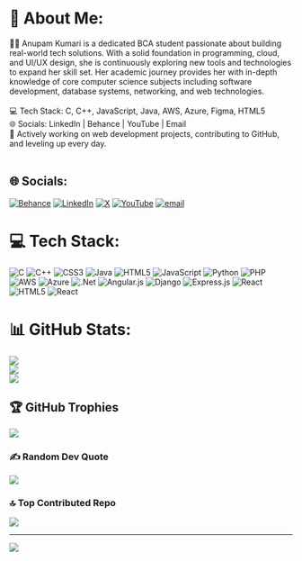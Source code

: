 # 💫 About Me:
👩‍💻 Anupam Kumari is a dedicated BCA student passionate about building real-world tech solutions. With a solid foundation in programming, cloud, and UI/UX design, she is continuously exploring new tools and technologies to expand her skill set. Her academic journey provides her with in-depth knowledge of core computer science subjects including software development, database systems, networking, and web technologies.<br><br>💻 Tech Stack: C, C++, JavaScript, Java, AWS, Azure, Figma, HTML5<br>🌐 Socials: LinkedIn | Behance | YouTube | Email<br>🚀 Actively working on web development projects, contributing to GitHub, and leveling up every day.<br><br>


## 🌐 Socials:
[![Behance](https://img.shields.io/badge/Behance-1769ff?logo=behance&logoColor=white)](https://behance.net/https://www.behance.net/anupampathak3106) [![LinkedIn](https://img.shields.io/badge/LinkedIn-%230077B5.svg?logo=linkedin&logoColor=white)](https://www.linkedin.com/in/anupam-kumari3106/) [![X](https://img.shields.io/badge/X-black.svg?logo=X&logoColor=white)](https://x.com/https://x.com/Anupam3106) [![YouTube](https://img.shields.io/badge/YouTube-%23FF0000.svg?logo=YouTube&logoColor=white)](https://youtube.com/@https://www.youtube.com/@anupampathak140) [![email](https://img.shields.io/badge/Email-D14836?logo=gmail&logoColor=white)](mailto:anupampathak3106@gmail.com) 

# 💻 Tech Stack:
![C](https://img.shields.io/badge/c-%2300599C.svg?style=for-the-badge&logo=c&logoColor=white) ![C++](https://img.shields.io/badge/c++-%2300599C.svg?style=for-the-badge&logo=c%2B%2B&logoColor=white) ![CSS3](https://img.shields.io/badge/css3-%231572B6.svg?style=for-the-badge&logo=css3&logoColor=white) ![Java](https://img.shields.io/badge/java-%23ED8B00.svg?style=for-the-badge&logo=openjdk&logoColor=white) ![HTML5](https://img.shields.io/badge/html5-%23E34F26.svg?style=for-the-badge&logo=html5&logoColor=white) ![JavaScript](https://img.shields.io/badge/javascript-%23323330.svg?style=for-the-badge&logo=javascript&logoColor=%23F7DF1E) ![Python](https://img.shields.io/badge/python-3670A0?style=for-the-badge&logo=python&logoColor=ffdd54) ![PHP](https://img.shields.io/badge/php-%23777BB4.svg?style=for-the-badge&logo=php&logoColor=white) ![AWS](https://img.shields.io/badge/AWS-%23FF9900.svg?style=for-the-badge&logo=amazon-aws&logoColor=white) ![Azure](https://img.shields.io/badge/azure-%230072C6.svg?style=for-the-badge&logo=microsoftazure&logoColor=white) ![.Net](https://img.shields.io/badge/.NET-5C2D91?style=for-the-badge&logo=.net&logoColor=white) ![Angular.js](https://img.shields.io/badge/angular.js-%23E23237.svg?style=for-the-badge&logo=angularjs&logoColor=white) ![Django](https://img.shields.io/badge/django-%23092E20.svg?style=for-the-badge&logo=django&logoColor=white) ![Express.js](https://img.shields.io/badge/express.js-%23404d59.svg?style=for-the-badge&logo=express&logoColor=%2361DAFB) ![React](https://img.shields.io/badge/react-%2320232a.svg?style=for-the-badge&logo=react&logoColor=%2361DAFB) ![HTML5](https://img.shields.io/badge/html5-%23E34F26.svg?style=for-the-badge&logo=html5&logoColor=white) ![React](https://img.shields.io/badge/react-%2320232a.svg?style=for-the-badge&logo=react&logoColor=%2361DAFB)
# 📊 GitHub Stats:
![](https://github-readme-stats.vercel.app/api?username=anupam3106&theme=dark&hide_border=false&include_all_commits=false&count_private=false)<br/>
![](https://nirzak-streak-stats.vercel.app/?user=anupam3106&theme=dark&hide_border=false)<br/>
![](https://github-readme-stats.vercel.app/api/top-langs/?username=anupam3106&theme=dark&hide_border=false&include_all_commits=false&count_private=false&layout=compact)

## 🏆 GitHub Trophies
![](https://github-profile-trophy.vercel.app/?username=anupam3106&theme=radical&no-frame=false&no-bg=true&margin-w=4)

### ✍️ Random Dev Quote
![](https://quotes-github-readme.vercel.app/api?type=horizontal&theme=radical)

### 🔝 Top Contributed Repo
![](https://github-contributor-stats.vercel.app/api?username=anupam3106&limit=5&theme=dark&combine_all_yearly_contributions=true)

---
[![](https://visitcount.itsvg.in/api?id=anupam3106&icon=0&color=0)](https://visitcount.itsvg.in)

<!-- Proudly created with GPRM ( https://gprm.itsvg.in ) -->
